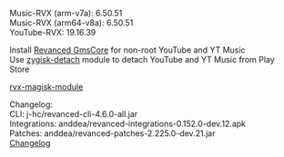 Music-RVX (arm-v7a): 6.50.51  
Music-RVX (arm64-v8a): 6.50.51  
YouTube-RVX: 19.16.39  

Install [Revanced GmsCore](https://github.com/ReVanced/GmsCore/releases) for non-root YouTube and YT Music  
Use [zygisk-detach](https://github.com/j-hc/zygisk-detach) module to detach YouTube and YT Music from Play Store  

[rvx-magisk-module](https://github.com/LemonyOwO/rvx-magisk-module)  

Changelog:  
CLI: j-hc/revanced-cli-4.6.0-all.jar  
Integrations: anddea/revanced-integrations-0.152.0-dev.12.apk  
Patches: anddea/revanced-patches-2.225.0-dev.21.jar  
[Changelog](https://github.com/anddea/revanced-patches/releases/tag/vdev.21)  
